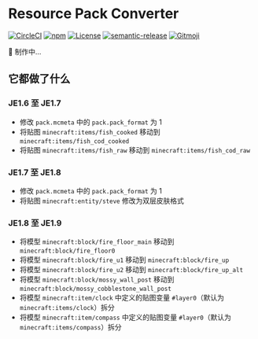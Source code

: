 # Resource Pack Converter

[![CircleCI](https://img.shields.io/circleci/build/gh/SPGoding/resource-pack-converter.svg?logo=circleci&style=flat-square&token=bb6d895d4f5fe0183fd8220ce3d01e860ecf59bb)](https://circleci.com/gh/SPGoding/resource-pack-converter)
[![npm](https://img.shields.io/npm/v/resource-pack-converter.svg?logo=npm&style=flat-square)](https://npmjs.com/package/resource-pack-converter)
[![License](https://img.shields.io/github/license/SPGoding/resource-pack-converter.svg?style=flat-square)](https://github.com/SPGoding/resource-pack-converter/blob/master/LICENSE)
[![semantic-release](https://img.shields.io/badge/%20%20%F0%9F%93%A6%F0%9F%9A%80-semantic--release-e10079.svg?style=flat-square)](https://github.com/semantic-release/semantic-release)
[![Gitmoji](https://img.shields.io/badge/gitmoji-%20😜%20😍-FFDD67.svg?style=flat-square)](https://gitmoji.carloscuesta.me/)

:construction: 制作中…

## 它都做了什么
### JE1.6 至 JE1.7
- 修改 `pack.mcmeta` 中的 `pack.pack_format` 为 1
- 将贴图 `minecraft:items/fish_cooked` 移动到 `minecraft:items/fish_cod_cooked`
- 将贴图 `minecraft:items/fish_raw` 移动到 `minecraft:items/fish_cod_raw`

### JE1.7 至 JE1.8
- 修改 `pack.mcmeta` 中的 `pack.pack_format` 为 1
- 将贴图 `minecraft:entity/steve` 修改为双层皮肤格式

### JE1.8 至 JE1.9
- 将模型 `minecraft:block/fire_floor_main` 移动到 `minecraft:block/fire_floor0`
- 将模型 `minecraft:block/fire_u1` 移动到 `minecraft:block/fire_up`
- 将模型 `minecraft:block/fire_u2` 移动到 `minecraft:block/fire_up_alt`
- 将模型 `minecraft:block/mossy_wall_post` 移动到 `minecraft:block/mossy_cobblestone_wall_post`
- 将模型 `minecraft:item/clock` 中定义的贴图变量 `#layer0`（默认为 `minecraft:items/clock`）拆分
- 将模型 `minecraft:item/compass` 中定义的贴图变量 `#layer0`（默认为 `minecraft:items/compass`）拆分
